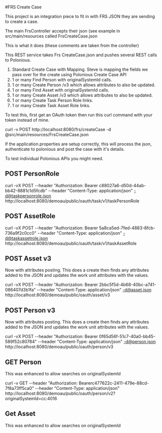 #FRS Create Case 

This project is an integration piece to fit in with FRS JSON they are sending to create a case.

The main FrsController accepts their json (see example in src/main/resources called FrsCreateCase.json

This is what it does (these comments are taken from the controller)

This REST service takes Frs CreateCase.json and pushes several REST calls to Polonious.
 
1) Standard Create Case with Mapping. Steve is mapping the fields we pass over for the create using Polonious Create Case API
2) 1 or many Find Person with originalSystemId calls. 
3) 1 or many Create Person /v3 which allows attributes to also be updated.
4) 1 or many Find Asset with originalSystemId calls. 
5) 1 or many Create Asset /v3 which allows attributes to also be updated.
6) 1 or many Create Task Person Role links.
7) 1 or many Create Task Asset Role links.

To test this, first get an OAuth token then run this curl command with your token instead of mine.

curl -v POST http://localhost:8080/frs/createCase -d @src/main/resources/FrsCreateCase.json

If the application.properties are setup correctly, this will process the json, authenticate to polonious and post the case with it's details.

To test individual Polonious APIs you might need.	

## POST PersonRole

curl  -vX POST --header "Authorization: Bearer c88027a6-d50d-44ab-bb42-8881c1d5fcdb" --header "Content-Type: application/json" -d@taskpersonrole.json http://localhost:8080/demoau/public/oauth/task/v1/taskPersonRole

## POST AssetRole

curl  -vX POST --header "Authorization: Bearer 5a8ca5ed-7fed-4883-8fcb-736a9f2c0cc0" --header "Content-Type: application/json" -d@taskassetrole.json http://localhost:8080/demoau/public/oauth/task/v1/taskAssetRole

## POST Asset v3

Now with attributes posting. This does a create then finds any attributes added to the JSON and updates the work unit attributes with the values.

curl  -vX POST --header "Authorization: Bearer 2bbc5f5d-4b68-40bc-a741-086407d3b1fa" --header "Content-Type: application/json" -d@asset.json http://localhost:8080/demoau/public/oauth/asset/v3

## POST Person v3

Now with attributes posting. This does a create then finds any attributes added to the JSON and updates the work unit attributes with the values.

curl  -vX POST --header "Authorization: Bearer 0f65d56f-51c7-40a0-bb45-589f52c80784" --header "Content-Type: application/json" -d@person.json http://localhost:8080/demoau/public/oauth/person/v3

## GET Person

This was enhanced to allow searches on originalSystemId

curl  -v GET --header "Authorization: Bearerc477622c-2411-479e-88cd-7f8a73ff5ca0" --header "Content-Type: application/json"  http://localhost:8080/demoau/public/oauth/person/v2?originalSystemId=cc:4016


## Get Asset

This was enhanced to allow searches on originalSystemId


